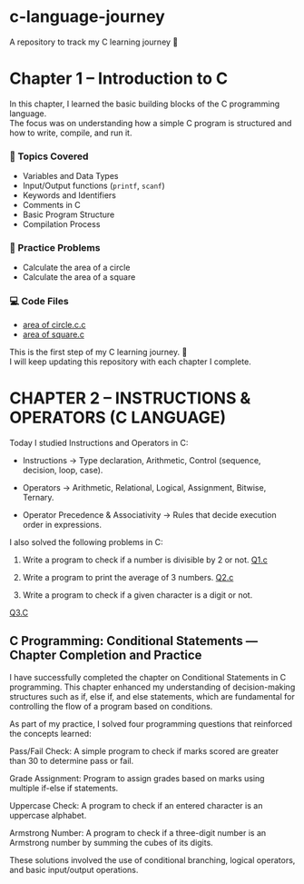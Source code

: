 # c-language-journey
 A repository to track my C learning journey 🚀
# Chapter 1 – Introduction to C

In this chapter, I learned the basic building blocks of the C programming language.  
The focus was on understanding how a simple C program is structured and how to write, compile, and run it.

### 📘 Topics Covered
- Variables and Data Types  
- Input/Output functions (`printf`, `scanf`)  
- Keywords and Identifiers  
- Comments in C  
- Basic Program Structure  
- Compilation Process  

### 📝 Practice Problems
- Calculate the area of a circle  
- Calculate the area of a square  

### 💻 Code Files
 
- [area of circle.c.c](https://github.com/user-attachments/files/21813446/area.of.circle.c.c)
- [area of square.c](https://github.com/user-attachments/files/21813444/area.of.square.c)
  

This is the first step of my C learning journey. 🚀  
I will keep updating this repository with each chapter I complete.  



# CHAPTER 2 – INSTRUCTIONS & OPERATORS (C LANGUAGE)

Today I studied Instructions and Operators in C:

- Instructions → Type declaration, Arithmetic, Control (sequence, decision, loop, case).

- Operators → Arithmetic, Relational, Logical, Assignment, Bitwise, Ternary.

- Operator Precedence & Associativity → Rules that decide execution order in expressions.

I also solved the following problems in C:

1. Write a program to check if a number is divisible by 2 or not.
[Q1.c](https://github.com/user-attachments/files/21941756/Q1.c) 

2. Write a program to print the average of 3 numbers.
[Q2.c](https://github.com/user-attachments/files/21941759/Q2.c)


3. Write a program to check if a given character is a digit or not.
 
[Q3.C](https://github.com/user-attachments/files/21941763/Q3.C)

## C Programming: Conditional Statements — Chapter Completion and Practice
I have successfully completed the chapter on Conditional Statements in C programming. This chapter enhanced my understanding of decision-making structures such as if, else if, and else statements, which are fundamental for controlling the flow of a program based on conditions.

As part of my practice, I solved four programming questions that reinforced the concepts learned:

Pass/Fail Check: A simple program to check if marks scored are greater than 30 to determine pass or fail.

Grade Assignment: Program to assign grades based on marks using multiple if-else if statements.

Uppercase Check: A program to check if an entered character is an uppercase alphabet.

Armstrong Number: A program to check if a three-digit number is an Armstrong number by summing the cubes of its digits.

These solutions involved the use of conditional branching, logical operators, and basic input/output operations.


